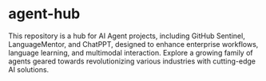 # agent-hub
This repository is a hub for AI Agent projects, including GitHub Sentinel, LanguageMentor, and ChatPPT, designed to enhance enterprise workflows, language learning, and multimodal interaction. Explore a growing family of agents geared towards revolutionizing various industries with cutting-edge AI solutions.
